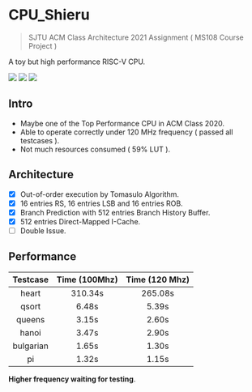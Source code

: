 # CPU_Shieru

> SJTU ACM Class Architecture 2021 Assignment ( MS108 Course Project )

A toy but high performance RISC-V CPU.

![](https://img.shields.io/badge/Language-Verilog-blue) ![](https://img.shields.io/badge/Run%20on-XC7A35T--ICPG236C%20FPGA%20Board-ff69b4) ![](https://img.shields.io/badge/all%20testcases-passed-brightgreen)

## Intro

- Maybe one of the Top Performance CPU in ACM Class 2020.
- Able to operate correctly under 120 MHz frequency ( passed all testcases ).
- Not much resources consumed ( 59% LUT ).

## Architecture
 - [x] Out-of-order execution by Tomasulo Algorithm.
 - [x] 16 entries RS, 16 entries LSB and 16 entries ROB.
 - [x] Branch Prediction with 512 entries Branch History Buffer.
 - [x] 512 entries Direct-Mapped I-Cache.
 - [ ] Double Issue.

## Performance


| Testcase | Time (100Mhz) | Time (120 Mhz) |
|:--:|:--:|:--:|
| heart | 310.34s | 265.08s |
| qsort | 6.48s | 5.39s |
| queens | 3.15s | 2.60s |
| hanoi | 3.47s | 2.90s |
| bulgarian | 1.65s | 1.30s |
| pi | 1.32s | 1.15s |

**Higher frequency waiting for testing**.

